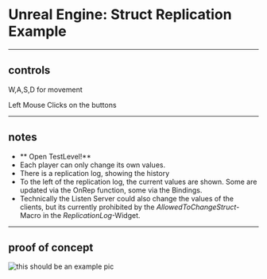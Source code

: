 # Unreal Engine: Struct Replication Example

----
## controls
W,A,S,D for movement

Left Mouse Clicks on the buttons

----
## notes

* ** Open TestLevel!**
* Each player can only change its own values.
* There is a replication log, showing the history
* To the left of the replication log, the current values are shown. Some are updated via the OnRep function, some via the Bindings.
* Technically the Listen Server could also change the values of the clients, but its currently prohibited by the *AllowedToChangeStruct*-Macro in the *ReplicationLog*-Widget.

----
## proof of concept
![this should be an example pic](https://github.com/smaradey/UnrealStructReplication/example.PNG "Its working:")



